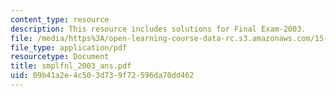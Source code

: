 ```yaml
---
content_type: resource
description: This resource includes solutions for Final Exam-2003.
file: /media/https%3A/open-learning-course-data-rc.s3.amazonaws.com/15-010-economic-analysis-for-business-decisions-fall-2004/09b41a2e4c503d739f72596da70dd462_smplfnl_2003_ans.pdf
file_type: application/pdf
resourcetype: Document
title: smplfnl_2003_ans.pdf
uid: 09b41a2e-4c50-3d73-9f72-596da70dd462
---
```

